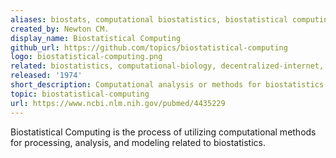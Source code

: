 ```yaml
---
aliases: biostats, computational biostatistics, biostatistical computing
created_by: Newton CM.
display_name: Biostatistical Computing
github_url: https://github.com/topics/biostatistical-computing
logo: biostatistical-computing.png
related: biostatistics, computational-biology, decentralized-internet, distributed-biology, BOINC
released: '1974'
short_description: Computational analysis or methods for biostatistics.
topic: biostatistical-computing
url: https://www.ncbi.nlm.nih.gov/pubmed/4435229
---
```

Biostatistical Computing is the process of utilizing computational methods for processing, analysis, and modeling related to biostatistics.
